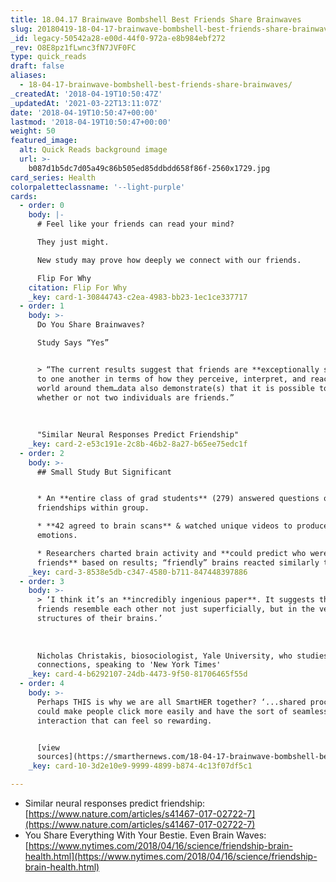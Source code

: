 ```yaml
---
title: 18.04.17 Brainwave Bombshell Best Friends Share Brainwaves
slug: 20180419-18-04-17-brainwave-bombshell-best-friends-share-brainwaves
_id: legacy-50542a28-e00d-44f0-972a-e8b984ebf272
_rev: O8E8pz1fLwnc3fN7JVF0FC
type: quick_reads
draft: false
aliases:
  - 18-04-17-brainwave-bombshell-best-friends-share-brainwaves/
_createdAt: '2018-04-19T10:50:47Z'
_updatedAt: '2021-03-22T13:11:07Z'
date: '2018-04-19T10:50:47+00:00'
lastmod: '2018-04-19T10:50:47+00:00'
weight: 50
featured_image:
  alt: Quick Reads background image
  url: >-
    b087d1b5dc7d05a49c86b505ed85ddbdd658f86f-2560x1729.jpg
card_series: Health
colorpaletteclassname: '--light-purple'
cards:
  - order: 0
    body: |-
      # Feel like your friends can read your mind?

      They just might.

      New study may prove how deeply we connect with our friends.

      Flip For Why
    citation: Flip For Why
    _key: card-1-30844743-c2ea-4983-bb23-1ec1ce337717
  - order: 1
    body: >-
      Do You Share Brainwaves?  

      Study Says “Yes”


      > “The current results suggest that friends are **exceptionally similar**
      to one another in terms of how they perceive, interpret, and react to the
      world around them…data also demonstrate(s) that it is possible to predict
      whether or not two individuals are friends.”  
        
        
        
      "Similar Neural Responses Predict Friendship"
    _key: card-2-e53c191e-2c8b-46b2-8a27-b65ee75edc1f
  - order: 2
    body: >-
      ## Small Study But Significant


      * An **entire class of grad students** (279) answered questions on
      friendships within group.

      * **42 agreed to brain scans** & watched unique videos to produce range of
      emotions.

      * Researchers charted brain activity and **could predict who were
      friends** based on results; “friendly” brains reacted similarly to images.
    _key: card-3-8538e5db-c347-4580-b711-847448397886
  - order: 3
    body: >-
      > ‘I think it’s an **incredibly ingenious paper**. It suggests that
      friends resemble each other not just superficially, but in the very
      structures of their brains.’  
        
        
        
      Nicholas Christakis, biosociologist, Yale University, who studies social
      connections, speaking to 'New York Times'
    _key: card-4-b6292107-24db-4473-9f50-81706465f55d
  - order: 4
    body: >-
      Perhaps THIS is why we are all SmartHER together? ‘...shared processing
      could make people click more easily and have the sort of seamless social
      interaction that can feel so rewarding.


      [view
      sources](https://smarthernews.com/18-04-17-brainwave-bombshell-best-friends-share-brainwaves/)
    _key: card-10-3d2e10e9-9999-4899-b874-4c13f07df5c1

---
```

* Similar neural responses predict friendship: [https://www.nature.com/articles/s41467-017-02722-7](https://www.nature.com/articles/s41467-017-02722-7)
* You Share Everything With Your Bestie. Even Brain Waves: [https://www.nytimes.com/2018/04/16/science/friendship-brain-health.html](https://www.nytimes.com/2018/04/16/science/friendship-brain-health.html)